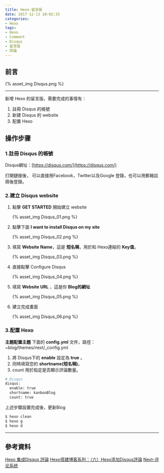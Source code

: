```yaml
---
title: Hexo-留言版
date: 2017-12-13 10:02:33
categories: 
- Hexo
tags:
- Hexo
- Comment
- Disqus
- 留言版
- 評論
---
```


## 前言

{% asset_img Disqus.png %}

<!-- more -->

***

新增 Hexo 的留言版，需要完成的事情有：

1. 註冊 Disqus 的帳號
2. 新建 Disqus 的 website
3. 配置 Hexo




## 操作步骤

### <span id="inline-toc">1.</span>註冊 Disqus 的帳號


Disqus網址：[https://disqus.com/](https://disqus.com/)

打開鏈接後， 可以直接用Facebook，Twitter以及Google 登錄，也可以用郵箱註冊後登錄。

### <span id="inline-toc">2.</span>建立 Disqus website

1. 點擊 **GET STARTED** 開始建立 website

    {% asset_img Disqus_01.png %}

2. 點擊下面 **I want to install Disqus on my site**

    {% asset_img Disqus_02.png %}

3. 填寫 **Website Name**，這是 **短名稱**，用於和 Hexo連結的 **Key值**。

    {% asset_img Disqus_03.png %}

4. 直接點擊 Configure Disqus

    {% asset_img Disqus_04.png %}

5. 填寫 **Website URL** ，這是你 **Blog的網址**

    {% asset_img Disqus_05.png %}

6. 建立完成畫面

    {% asset_img Disqus_06.png %}

### <span id="inline-toc">3.</span>配置 Hexo

**主題配置主題** 下面的 **config.yml** 文件，路徑： ~blog/themes/next/_config.yml

1. 將 Disqus下的 **enable** 設定為 **true** 。
2. 同時填寫您的 **shortname(短名稱)**。
3. count 用於指定是否顯示評論數量。

``` zsh
# Disqus
disqus:
  enable: true
  shortname: kanbooBlog
  count: true
```

上述步驟設置完成後，更新Blog

``` zsh
$ hexo clean
$ hexo g
$ hexo d
```

***

## 參考資料

[Hexo 集成Disqus 評論](http://www.cylong.com/blog/2017/03/26/hexo-next-disqus/)
[Hexo搭建博客系列：（六）Hexo添加Disqus評論](http://www.jianshu.com/p/d68de067ea74)
[Next-评论系统](http://theme-next.iissnan.com/third-party-services.html#comment-system)